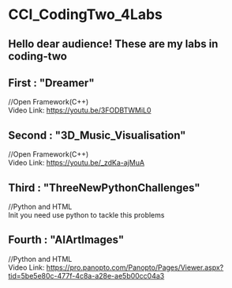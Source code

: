 # CCI_CodingTwo_4Labs
## Hello dear audience! These are my labs in coding-two
## First : "Dreamer"
//Open Framework(C++)  
Video Link: https://youtu.be/3FODBTWMiL0
## Second : "3D_Music_Visualisation"
//Open Framework(C++)  
Video Link: https://youtu.be/_zdKa-ajMuA


## Third : "ThreeNewPythonChallenges"
//Python and HTML   
Init you need use python to tackle this problems

## Fourth : "AIArtImages" 
//Python and HTML  
Video Link: https://pro.panopto.com/Panopto/Pages/Viewer.aspx?tid=5be5e80c-477f-4c8a-a28e-ae5b00cc04a3
